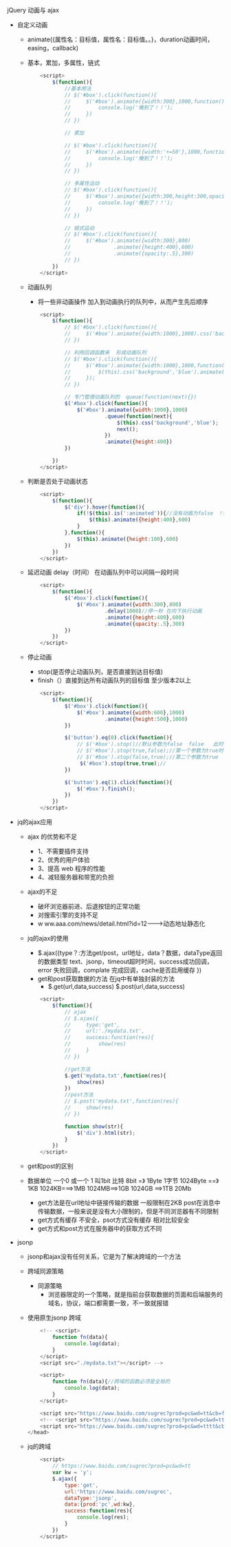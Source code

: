 jQuery 动画与 ajax

* 自定义动画  

  * animate({属性名：目标值，属性名：目标值。。}，duration动画时间，easing，callback)

  * 基本，累加，多属性，链式

    ```javascript
        <script>
            $(function(){
                //基本用法
                // $('#box').click(function(){
                //     $('#box').animate({width:300},1000,function(){
                //         console.log('俺到了！！');
                //     })
                // })
    
                // 累加
    
                // $('#box').click(function(){
                //     $('#box').animate({width:'+=50'},1000,function(){
                //         console.log('俺到了！！');
                //     })
                // })
    
                // 多属性运动
                // $('#box').click(function(){
                //     $('#box').animate({width:300,height:300,opacity:.5},1000,function(){
                //         console.log('俺到了！！');
                //     })
                // })
    
                // 链式运动
                // $('#box').click(function(){
                //     $('#box').animate({width:300},800)
                //              .animate({height:400},600)
                //              .animate({opacity:.5},300)
                // })
            })
        </script>
    ```

  * 动画队列

    * 将一些非动画操作 加入到动画执行的队列中，从而产生先后顺序

    ```javascript
        <script>
            $(function(){
                // $('#box').click(function(){
                //     $('#box').animate({width:1000},1000).css('background','blue');
                // })
    
                // 利用回调函数来  形成动画队列
                // $('#box').click(function(){
                //     $('#box').animate({width:1000},1000,function(){
                //         $(this).css('background','blue').animate({height:300})
                //     });
                // })
    
                // 专门管理动画队列的  queue(function(next){})
                $('#box').click(function(){
                    $('#box').animate({width:1000},1000)
                             .queue(function(next){
                                 $(this).css('background','blue');
                                 next();
                             })
                             .animate({height:400})
                })
    
            })
        </script>
    ```

  * 判断是否处于动画状态

    ```javascript
        <script>
            $(function(){
                $('div').hover(function(){
                    if(!$(this).is(':animated')){//没有动画为false  !false -->true  当前元素没有动画效果时 加动画
                        $(this).animate({height:400},600)
                    }
                },function(){
                    $(this).animate({height:100},600)
                })
            })
        </script>
    ```

  * 延迟动画  delay（时间）  在动画队列中可以间隔一段时间

    ```javascript
        <script>
            $(function(){
                $('#box').click(function(){
                    $('#box').animate({width:300},800)
                             .delay(1000)//停一秒 在向下执行动画
                             .animate({height:400},600)
                             .animate({opacity:.5},300)
                })
            })
        </script>
    ```

    

  * 停止动画

    * stop(是否停止动画队列，是否直接到达目标值)
    * finish（）直接到达所有动画队列的目标值  至少版本2以上

    ```javascript
        <script>
            $(function(){
                $('#box').click(function(){
                    $('#box').animate({width:600},1000)
                             .animate({height:500},1000)
                })
    
                $('button').eq(0).click(function(){
                    // $('#box').stop()//默认参数为false  false   此时的stop就是停止当前在执行的动画，后续动画不受影响
                    // $('#box').stop(true,false);//第一个参数为true时  当前动画停止，并且后续动画队列都清空了（不再执行）
                    // $('#box').stop(false,true);//第二个参数为true  当前动画的属性直接跳到目标值
                     $('#box').stop(true,true);//
                })
    
                $('button').eq(1).click(function(){
                    $('#box').finish();
                })
            })
        </script>
    ```

* jq的ajax应用

  * ajax 的优势和不足

    * 1、不需要插件支持
    * 2、优秀的用户体验
    * 3、提高 web 程序的性能
    * 4、减轻服务器和带宽的负担

  * ajax的不足

    * 破坏浏览器前进、后退按钮的正常功能
    * 对搜索引擎的支持不足
    * w ww.aaa.com/news/detail.html?id=12--->动态地址静态化

  * jq的ajax的使用

    * $.ajax({type？:方法get/post，url地址，data？数据，dataType返回的数据类型  text、jsonp，timeout超时时间，success成功回调，error 失败回调，complate 完成回调，cache是否启用缓存 })
    * get和post获取数据的方法 在jq中有单独封装的方法
      * $.get(url,data,success)   $.post(url,data,success)

    ```javascript
        <script>
            $(function(){
                // ajax
                // $.ajax({
                //     type:'get',
                //     url:'./mydata.txt',
                //     success:function(res){
                //         show(res)
                //     }
                // })
    
                //get方法
                $.get('mydata.txt',function(res){
                    show(res)
                })
                //post方法
                // $.post('mydata.txt',function(res){
                //     show(res)
                // })
    
                function show(str){
                    $('div').html(str);
                }
            })
        </script>
    ```

  * get和post的区别

  * 数据单位   一个0 或一个 1  叫1bit 比特  8bit =》 1Byte  1字节  1024Byte ==》1KB  1024KB===>1MB  1024MB==>1GB  1024GB ==>1TB   20Mb  

    * get方法是在url地址中链接传输的数据  一般限制在2KB  post在消息中传输数据，一般来说是没有大小限制的，但是不同浏览器有不同限制
    * get方式有缓存 不安全，psot方式没有缓存 相对比较安全
    * get方式和post方式在服务器中的获取方式不同

* jsonp

  * jsonp和ajax没有任何关系，它是为了解决跨域的一个方法

  * 跨域同源策略

    * 同源策略
      * 浏览器限定的一个策略，就是指前台获取数据的页面和后端服务的域名，协议，端口都需要一致，不一致就报错

  * 使用原生jsonp 跨域

    ```javascript
        <!-- <script>
            function fn(data){
                console.log(data);
            }
        </script>
        <script src="./mydata.txt"></script> -->
    
        <script>
            function fn(data){//跨域的函数必须是全局的
                console.log(data);
            }
        </script>
    
        <script src="https://www.baidu.com/sugrec?prod=pc&wd=tt&cb=fn"></script>
        <!-- <script src="https://www.baidu.com/sugrec?prod=pc&wd=ttt&cb=fn"></script>
        <script src="https://www.baidu.com/sugrec?prod=pc&wd=tttt&cb=fn"></script> -->
    </head>
    ```

  * jq的跨域

    ```javascript
        <script>
            // https://www.baidu.com/sugrec?prod=pc&wd=tt
            var kw = 'y';
            $.ajax({
                type:'get',
                url:'https://www.baidu.com/sugrec',
                dataType:'jsonp',
                data:{prod:'pc',wd:kw},
                success:function(res){
                    console.log(res);
                }
            })
        </script>
    ```

    